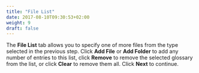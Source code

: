 ```yaml
---
title: "File List"
date: 2017-08-10T09:30:53+02:00
weight: 9
draft: false
---
```


The **File List** tab allows you to specify one of more files from the type selected in the previous step. 
Click **Add File** or **Add Folder** to add any number of entries to this list,  click **Remove** to remove
the selected glossary from the list, or click **Clear** to remove them all. Click **Next** to continue.
